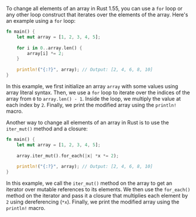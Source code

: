 To change all elements of an array in Rust 1.55, you can use a `for` loop or any other loop construct that iterates over the elements of the array. Here's an example using a `for` loop:

```rust
fn main() {
    let mut array = [1, 2, 3, 4, 5];
    
    for i in 0..array.len() {
        array[i] *= 2;
    }
    
    println!("{:?}", array); // Output: [2, 4, 6, 8, 10]
}
```

In this example, we first initialize an array `array` with some values using array literal syntax. Then, we use a `for` loop to iterate over the indices of the array from `0` to `array.len() - 1`. Inside the loop, we multiply the value at each index by `2`. Finally, we print the modified array using the `println!` macro.

Another way to change all elements of an array in Rust is to use the `iter_mut()` method and a closure:

```rust
fn main() {
    let mut array = [1, 2, 3, 4, 5];
    
    array.iter_mut().for_each(|x| *x *= 2);
    
    println!("{:?}", array); // Output: [2, 4, 6, 8, 10]
}
```

In this example, we call the `iter_mut()` method on the array to get an iterator over mutable references to its elements. We then use the `for_each()` method on the iterator and pass it a closure that multiplies each element by `2` using dereferencing (`*x`). Finally, we print the modified array using the `println!` macro.